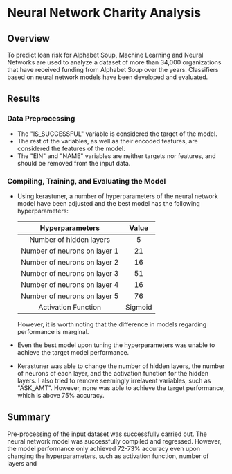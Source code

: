 # Neural Network Charity Analysis

## Overview

To predict loan risk for Alphabet Soup, Machine Learning and Neural Networks are used to analyze a dataset of more than 34,000 organizations that have received funding from Alphabet Soup over the years. Classifiers based on neural network models have been developed and evaluated.

## Results

### Data Preprocessing

- The "IS_SUCCESSFUL" variable is considered the target of the model.
- The rest of the variables, as well as their encoded features, are considered the features of the model.
- The "EIN" and "NAME" variables are neither targets nor features, and should be removed from the input data.

### Compiling, Training, and Evaluating the Model

- Using kerastuner, a number of hyperparameters of the neural network model have been adjusted and the best model has the following hyperparameters:

    |Hyperparameters|Value|
    | :---: | :---: |
    |Number of hidden layers | 5|
    |Number of neurons on layer 1| 21|
    |Number of neurons on layer 2| 16|
    |Number of neurons on layer 3| 51|
    |Number of neurons on layer 4| 16|
    |Number of neurons on layer 5| 76|
    |Activation Function| Sigmoid|

    However, it is worth noting that the difference in models regarding performance is marginal. 

- Even the best model upon tuning the hyperparameters was unable to achieve the target model performance.
- Kerastuner was able to change the number of hidden layers, the number of neurons of each layer, and the activation function for the hidden layers. I also tried to remove seemingly irrelavent variables, such as "ASK_AMT". However, none was able to achieve the target performance, which is above 75% accuracy.

## Summary

Pre-processing of the input dataset was successfully carried out. The neural network model was successfully compiled and regressed. However, the model performance only achieved 72-73% accuracy even upon changing the hyperparameters, such as activation function, number of layers and 
